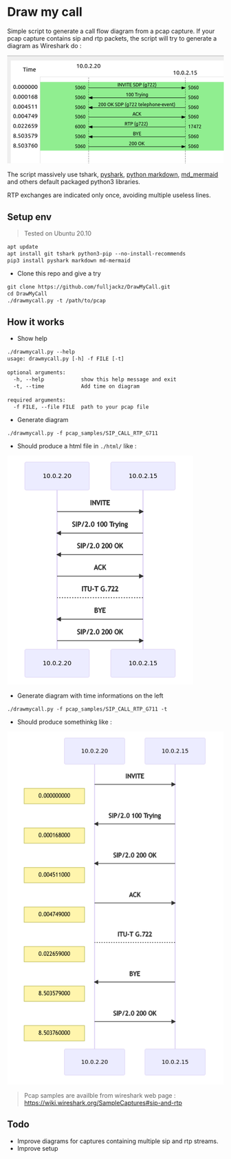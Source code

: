 # Draw my call

Simple script to generate a call flow diagram from a pcap capture.
If your pcap capture contains sip and rtp packets, the script will try to generate a diagram as Wireshark do :

![Wireshark example](./img/wireshark.png)

The script massively use tshark, [pyshark](https://github.com/KimiNewt/pyshark), [python markdown](https://python-markdown.github.io/), [md_mermaid](https://github.com/oruelle/md_mermaid) and others default packaged python3 libraries.

RTP exchanges are indicated only once, avoiding multiple useless lines. 

## Setup env 

> Tested on Ubuntu 20.10

```
apt update
apt install git tshark python3-pip --no-install-recommends
pip3 install pyshark markdown md-mermaid
```

- Clone this repo and give a try

```
git clone https://github.com/fulljackz/DrawMyCall.git
cd DrawMyCall
./drawmycall.py -t /path/to/pcap
```

## How it works

- Show help

```
./drawmycall.py --help
usage: drawmycall.py [-h] -f FILE [-t]

optional arguments:
  -h, --help            show this help message and exit
  -t, --time            Add time on diagram

required arguments:
  -f FILE, --file FILE  path to your pcap file
```

- Generate diagram

```
./drawmycall.py -f pcap_samples/SIP_CALL_RTP_G711
```

- Should produce a html file in `./html/` like :

![Mermaid example](./img/mermaid.png)

- Generate diagram with time informations on the left

```
./drawmycall.py -f pcap_samples/SIP_CALL_RTP_G711 -t
```

- Should produce somethinkg like :

![Mermaid example with time](./img/mermaid-time.png)

> Pcap samples are availble from wireshark web page : https://wiki.wireshark.org/SampleCaptures#sip-and-rtp


## Todo

- Improve diagrams for captures containing multiple sip and rtp streams.
- Improve setup
